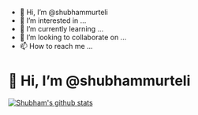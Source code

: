 - 👋 Hi, I’m @shubhammurteli
- 👀 I’m interested in ...
- 🌱 I’m currently learning ...
- 💞️ I’m looking to collaborate on ...
- 📫 How to reach me ...

<!---
shubhammurteli/shubhammurteli is a ✨ special ✨ repository because its `README.md` (this file) appears on your GitHub profile.
You can click the Preview link to take a look at your changes.
--->
# 👋 Hi, I’m @shubhammurteli
[![Shubham's github stats](https://github-readme-stats.vercel.app/api?username=shubhammurteli)](https://github.com/shubhammurteli)
